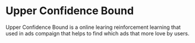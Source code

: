 # Upper Confidence Bound
Upper Confidence Bound is a online learing reinforcement learning that used in ads compaign that helps to find which ads that more love by users.
